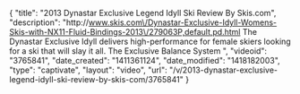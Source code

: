 {
    "title": "2013 Dynastar Exclusive Legend Idyll Ski Review By Skis.com",
    "description": "http:\/\/www.skis.com\/Dynastar-Exclusive-Idyll-Womens-Skis-with-NX11-Fluid-Bindings-2013\/279063P,default,pd.html  The Dynastar Exclusive Idyll delivers high-performance for female skiers looking for a ski that will slay it all. The Exclusive Balance System ",
    "videoid": "3765841",
    "date_created": "1411361124",
    "date_modified": "1418182003",
    "type": "captivate",
    "layout": "video",
    "url": "\/v\/2013-dynastar-exclusive-legend-idyll-ski-review-by-skis-com\/3765841"
}